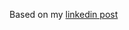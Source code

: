 Based on my [linkedin post](https://www.linkedin.com/posts/caleb1taylor2_wordle-activity-6901068399145840640-rNp1?utm_source=linkedin_share&utm_medium=member_desktop_web)
